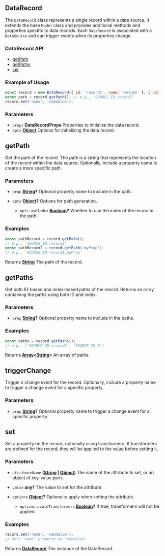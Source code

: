 <!-- Generated by documentation.js. Update this documentation by updating the source code. -->

## DataRecord

The `DataRecord` class represents a single record within a data source.
It extends the base `Model` class and provides additional methods and properties specific to data records.
Each `DataRecord` is associated with a `DataSource` and can trigger events when its properties change.

### DataRecord API

- [getPath][1]
- [getPaths][2]
- [set][3]

### Example of Usage

```js
const record = new DataRecord({ id: 'record1', name: 'value1' }, { collection: dataRecords });
const path = record.getPath(); // e.g., 'SOURCE_ID.record1'
record.set('name', 'newValue');
```

### Parameters

- `props` **DataRecordProps** Properties to initialize the data record.
- `opts` **[Object][4]** Options for initializing the data record.

## getPath

Get the path of the record.
The path is a string that represents the location of the record within the data source.
Optionally, include a property name to create a more specific path.

### Parameters

- `prop` **[String][5]?** Optional property name to include in the path.
- `opts` **[Object][4]?** Options for path generation.

  - `opts.useIndex` **[Boolean][6]?** Whether to use the index of the record in the path.

### Examples

```javascript
const pathRecord = record.getPath();
// e.g., 'SOURCE_ID.record1'
const pathRecord2 = record.getPath('myProp');
// e.g., 'SOURCE_ID.record1.myProp'
```

Returns **[String][5]** The path of the record.

## getPaths

Get both ID-based and index-based paths of the record.
Returns an array containing the paths using both ID and index.

### Parameters

- `prop` **[String][5]?** Optional property name to include in the paths.

### Examples

```javascript
const paths = record.getPaths();
// e.g., ['SOURCE_ID.record1', 'SOURCE_ID.0']
```

Returns **[Array][7]<[String][5]>** An array of paths.

## triggerChange

Trigger a change event for the record.
Optionally, include a property name to trigger a change event for a specific property.

### Parameters

- `prop` **[String][5]?** Optional property name to trigger a change event for a specific property.

## set

Set a property on the record, optionally using transformers.
If transformers are defined for the record, they will be applied to the value before setting it.

### Parameters

- `attributeName` **([String][5] | [Object][4])** The name of the attribute to set, or an object of key-value pairs.
- `value` **any?** The value to set for the attribute.
- `options` **[Object][4]?** Options to apply when setting the attribute.

  - `options.avoidTransformers` **[Boolean][6]?** If true, transformers will not be applied.

### Examples

```javascript
record.set('name', 'newValue');
// Sets 'name' property to 'newValue'
```

Returns **[DataRecord][8]** The instance of the DataRecord.

[1]: #getpath
[2]: #getpaths
[3]: #set
[4]: https://developer.mozilla.org/docs/Web/JavaScript/Reference/Global_Objects/Object
[5]: https://developer.mozilla.org/docs/Web/JavaScript/Reference/Global_Objects/String
[6]: https://developer.mozilla.org/docs/Web/JavaScript/Reference/Global_Objects/Boolean
[7]: https://developer.mozilla.org/docs/Web/JavaScript/Reference/Global_Objects/Array
[8]: #datarecord
